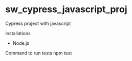 # sw_cypress_javascript_proj
Cypress project with javascript

Installations
- Node.js

Command to run tests
npm test